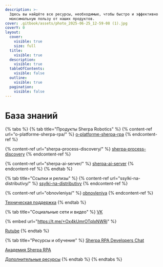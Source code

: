 ```yaml
---
description: >-
  Здесь вы найдёте все ресурсы, необходимые, чтобы быстро и эффективно получить
  максимальную пользу от наших продуктов.
cover: .gitbook/assets/photo_2025-06-25_12-59-08 (1).jpg
coverY: 0
layout:
  cover:
    visible: true
    size: full
  title:
    visible: true
  description:
    visible: true
  tableOfContents:
    visible: false
  outline:
    visible: true
  pagination:
    visible: false
---
```


# База знаний

{% tabs %}
{% tab title="Продукты Sherpa Robotics" %}
{% content-ref url="o-platforme-sherpa-rpa/" %}
[o-platforme-sherpa-rpa](o-platforme-sherpa-rpa/)
{% endcontent-ref %}

{% content-ref url="sherpa-process-discovery/" %}
[sherpa-process-discovery](sherpa-process-discovery/)
{% endcontent-ref %}

{% content-ref url="sherpa-ai-server/" %}
[sherpa-ai-server](sherpa-ai-server/)
{% endcontent-ref %}
{% endtab %}

{% tab title="Ссылки и релизы" %}
{% content-ref url="ssylki-na-distributivy/" %}
[ssylki-na-distributivy](ssylki-na-distributivy/)
{% endcontent-ref %}

{% content-ref url="obnovleniya/" %}
[obnovleniya](obnovleniya/)
{% endcontent-ref %}

[Техническая поддержка](mailto:support@sherparpa.ru)
{% endtab %}

{% tab title="Социальные сети и видео" %}
[VK](https://vk.com/sherparpa)

{% embed url="https://t.me/+Ox4kUmrOTqIxNWRi" %}

[Rutube](https://rutube.ru/channel/41535618/)
{% endtab %}

{% tab title="Ресурсы и обучение" %}
[Sherpa RPA Developers Chat](https://t.me/SherpaRPA_chat)

[Академия Sherpa RPA](obuchenie-po-razrabotke-na-platforme-sherpa-rpa/obuchayushii-kurs-po-razrabotke-na-platforme-sherpa-rpa.md)

[Дополнительные ресурсы](soderzhanie.md)
{% endtab %}
{% endtabs %}

